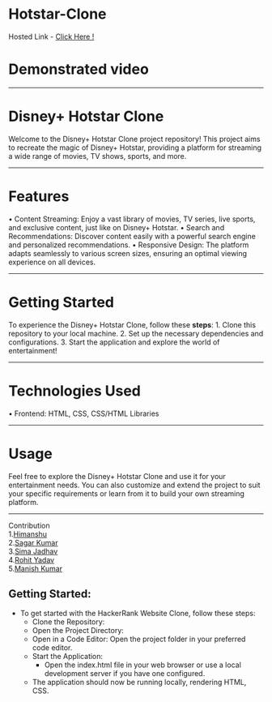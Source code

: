 <h1><b>Hotstar-Clone</b></h1>
<screenshot>
  
Hosted Link - <a href="https://saggyintoit.github.io/Disney-Hotstart/index.html"> Click Here ! </a>

</hr>

<h1>Demonstrated video </h1>
<hr>
  
<h1>Disney+ Hotstar Clone</h1>
Welcome to the Disney+ Hotstar Clone project repository! This project aims to recreate the magic of Disney+ Hotstar, providing a platform for streaming a wide range of movies, TV shows, sports, and more.
<hr>
<h1>Features</h1>
•	Content Streaming: Enjoy a vast library of movies, TV series, live sports, and exclusive content, just like on Disney+ Hotstar.
•	Search and Recommendations: Discover content easily with a powerful search engine and personalized recommendations.
•	Responsive Design: The platform adapts seamlessly to various screen sizes, ensuring an optimal viewing experience on all devices.
<hr>
<h1>Getting Started</h1>
To experience the Disney+ Hotstar Clone, follow these <b>steps</b>:
1.	Clone this repository to your local machine.
2.	Set up the necessary dependencies and configurations.
3.	Start the application and explore the world of entertainment!
<hr>
<h1>Technologies Used</h1>
•	Frontend: HTML, CSS, CSS/HTML Libraries
<hr>

<h1>Usage</h1>
Feel free to explore the Disney+ Hotstar Clone and use it for your entertainment needs. You can also customize and extend the project to suit your specific requirements or learn from it to build your own streaming platform.
<hr>
Contribution
<br>
1.<a href="https://github.com/Himanshu001-U">Himanshu</a>
<br>
2.<a href="https://github.com/SaggyintoIT">Sagar Kumar</a>
<br>
3.<a href="https://github.com/simajadhav63">Sima Jadhav</a>
<br>
4.<a href="https://github.com/Rohityadavsky">Rohit Yadav</a>
<br>
5.<a href="https://github.com/Manish-Kumar-Ram">Manish Kumar</a>

## Getting Started:
- To get started with the HackerRank Website Clone, follow these steps:
  - Clone the Repository:
  - Open the Project Directory:
  - Open in a Code Editor: Open the project folder in your preferred code editor.
  - Start the Application:
       - Open the index.html file in your web browser or use a local development server if you have one configured.
  - The application should now be running locally, rendering HTML, CSS.


